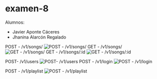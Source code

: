 
# examen-8

Alumnos:
- Javier Aponte Cáceres
- Jhanina Alarcón Regalado

POST - /v1/songs/
![POST - /v1/songs/](https://i.imgur.com/Gd2EAH2.png)
GET - /v1/songs/
![GET - /v1/songs/](https://i.imgur.com/XgZIxMX.png)
GET - /v1/songs/:id
![GET - /v1/songs/:id](https://i.imgur.com/aeo7lv5.png)

POST- /v1/users
![POST- /v1/users](https://i.imgur.com/pv1w2a0.png)
POST - /v1/login
![POST - /v1/login](https://i.imgur.com/XO0KZA3.png)

POST - /v1/playlist
![POST - /v1/playlist](https://i.imgur.com/ICs5vcw.png)

